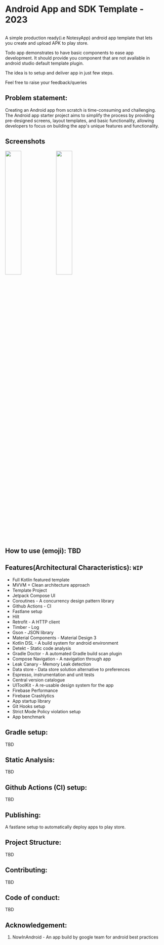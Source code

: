 # Android App and SDK Template - 2023
<p>
<img src="https://img.shields.io/badge/STATUS-IN%20DEVELOPMENT-brightgreen" alt=""/>
</p>

A simple production ready(i.e NotesyApp) android app template that lets you create and upload APK to play store.

Todo app demonstrates to have basic components to ease app development. It should provide you component that are not 
available in android studio default template plugin.

The idea is to setup and deliver app in just few steps.

Feel free to raise your feedback/queries 


## Problem statement:

Creating an Android app from scratch is time-consuming and challenging. The Android app starter project aims to simplify the process by providing pre-designed screens, layout templates, and basic functionality, allowing developers to focus on building the app's unique features and functionality.

## Screenshots

<p float="left">
  <img src="screenshots/Screenshot_20230219_000919.png)" width="32%" />
  <img src="screenshots/Screenshot_20230219_001001.png)" width="32%" />
</p>

## How to use (emoji): TBD

## Features(Architectural Characteristics): `WIP`

- Full Kotlin featured template
- MVVM + Clean architecture approach
- Template Project
- Jetpack Compose UI
- Coroutines - A concurrency design pattern library
- Github Actions - CI
- Fastlane setup
- Hilt 
- Retrofit - A HTTP client 
- Timber - Log
- Gson - JSON library 
- Material Components - Material Design 3
- Kotlin DSL - A build system for android environment 
- Detekt - Static code analysis 
- Gradle Doctor - A automated Gradle build scan plugin
- Compose Navigation - A navigation through app 
- Leak Canary - Memory Leak detection
- Data store - Data store solution alternative to preferences 
- Espresso, instrumentation and unit tests 
- Central version catalogue 
- UIToolKit - A re-usable design system for the app
- Firebase Performance
- Firebase Crashlytics
- App startup library
- Git Hooks setup 
- Strict Mode Policy violation setup 
- App benchmark

## Gradle setup:
TBD

## Static Analysis:
TBD

## Github Actions (CI) setup:
TBD

## Publishing:
A fastlane setup to automatically deploy apps to play store.

## Project Structure:
TBD

## Contributing:
TBD

## Code of conduct:
TBD

## Acknowledgement:
1. NowInAndroid - An app build by google team for android best practices





